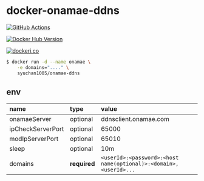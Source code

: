 # docker-onamae-ddns

[![GitHub Actions](https://github.com/syuchan1005/docker-onamae-ddns/workflows/Docker%20Image%20CI/badge.svg)](https://github.com/syuchan1005/BookReader/actions)

[![Docker Hub Version](https://img.shields.io/badge/dynamic/json?color=0db7ed&label=Docker%20Hub&query=results.0.name&url=https%3A%2F%2Fregistry.hub.docker.com%2Fv2%2Frepositories%2Fsyuchan1005%2Fonamae-ddns%2Ftags%2F)](https://hub.docker.com/r/syuchan1005/book_reader)

[![dockeri.co](https://dockeri.co/image/syuchan1005/onamae-ddns)](https://hub.docker.com/r/syuchan1005/onamae-ddns)

```bash
$ docker run -d --name onamae \
    -e domains="...." \
    syuchan1005/onamae-ddns
```

## env
|name|type|value|
|:---|:---|:----|
|onamaeServer|optional|ddnsclient.onamae.com|
|ipCheckServerPort|optional|65000|
|modIpServerPort|optional|65010|
|sleep|optional|10m|
|domains|**required**| `<userId>:<password>:<host name(optional)>:<domain>,<userId>...` |

